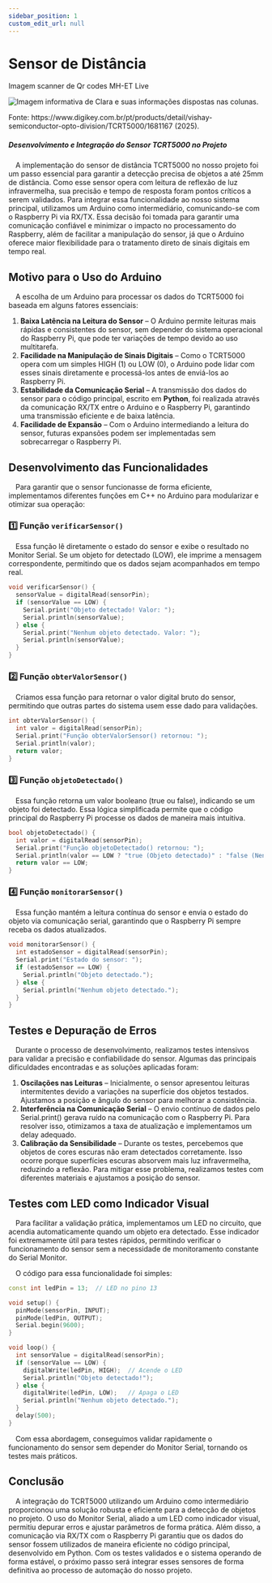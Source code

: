 ```yaml
---
sidebar_position: 1
custom_edit_url: null
---
```


# Sensor de Distância

<p style={{textAlign: 'center'}}>Imagem scanner de Qr codes MH-ET Live</p>
<div style={{margin: 25}}>
    <div style={{textAlign: 'center'}}>
        <img src={require("../../../../media/componentes/sensor.png").default} style={{width: 800}} alt="Imagem informativa de Clara e suas informações dispostas nas colunas." />
        <br />
    </div>
</div>
<p style={{textAlign: 'center'}}>Fonte: https://www.digikey.com.br/pt/products/detail/vishay-semiconductor-opto-division/TCRT5000/1681167 (2025). </p>


##### Desenvolvimento e Integração do Sensor TCRT5000 no Projeto

&emsp;A implementação do sensor de distância TCRT5000 no nosso projeto foi um passo essencial para garantir a detecção precisa de objetos a até 25mm de distância. Como esse sensor opera com leitura de reflexão de luz infravermelha, sua precisão e tempo de resposta foram pontos críticos a serem validados. Para integrar essa funcionalidade ao nosso sistema principal, utilizamos um Arduino como intermediário, comunicando-se com o Raspberry Pi via RX/TX. Essa decisão foi tomada para garantir uma comunicação confiável e minimizar o impacto no processamento do Raspberry, além de facilitar a manipulação do sensor, já que o Arduino oferece maior flexibilidade para o tratamento direto de sinais digitais em tempo real.

## **Motivo para o Uso do Arduino**
&emsp;A escolha de um Arduino para processar os dados do TCRT5000 foi baseada em alguns fatores essenciais:
1. **Baixa Latência na Leitura do Sensor** – O Arduino permite leituras mais rápidas e consistentes do sensor, sem depender do sistema operacional do Raspberry Pi, que pode ter variações de tempo devido ao uso multitarefa.
2. **Facilidade na Manipulação de Sinais Digitais** – Como o TCRT5000 opera com um simples HIGH (1) ou LOW (0), o Arduino pode lidar com esses sinais diretamente e processá-los antes de enviá-los ao Raspberry Pi.
3. **Estabilidade da Comunicação Serial** – A transmissão dos dados do sensor para o código principal, escrito em **Python**, foi realizada através da comunicação RX/TX entre o Arduino e o Raspberry Pi, garantindo uma transmissão eficiente e de baixa latência.
4. **Facilidade de Expansão** – Com o Arduino intermediando a leitura do sensor, futuras expansões podem ser implementadas sem sobrecarregar o Raspberry Pi.

## **Desenvolvimento das Funcionalidades**
&emsp;Para garantir que o sensor funcionasse de forma eficiente, implementamos diferentes funções em C++ no Arduino para modularizar e otimizar sua operação:

### **1️⃣ Função `verificarSensor()`**
&emsp;Essa função lê diretamente o estado do sensor e exibe o resultado no Monitor Serial. Se um objeto for detectado (LOW), ele imprime a mensagem correspondente, permitindo que os dados sejam acompanhados em tempo real.
```cpp
void verificarSensor() {
  sensorValue = digitalRead(sensorPin);
  if (sensorValue == LOW) {
    Serial.print("Objeto detectado! Valor: ");
    Serial.println(sensorValue);
  } else {
    Serial.print("Nenhum objeto detectado. Valor: ");
    Serial.println(sensorValue);
  }
}
```

### **2️⃣ Função `obterValorSensor()`**
&emsp;Criamos essa função para retornar o valor digital bruto do sensor, permitindo que outras partes do sistema usem esse dado para validações.
```cpp
int obterValorSensor() {
  int valor = digitalRead(sensorPin);
  Serial.print("Função obterValorSensor() retornou: ");
  Serial.println(valor);
  return valor;
}
```

### **3️⃣ Função `objetoDetectado()`**
&emsp;Essa função retorna um valor booleano (true ou false), indicando se um objeto foi detectado. Essa lógica simplificada permite que o código principal do Raspberry Pi processe os dados de maneira mais intuitiva.
```cpp
bool objetoDetectado() {
  int valor = digitalRead(sensorPin);
  Serial.print("Função objetoDetectado() retornou: ");
  Serial.println(valor == LOW ? "true (Objeto detectado)" : "false (Nenhum objeto)");
  return valor == LOW;
}
```

### **4️⃣ Função `monitorarSensor()`**
&emsp;Essa função mantém a leitura contínua do sensor e envia o estado do objeto via comunicação serial, garantindo que o Raspberry Pi sempre receba os dados atualizados.
```cpp
void monitorarSensor() {
  int estadoSensor = digitalRead(sensorPin);
  Serial.print("Estado do sensor: ");
  if (estadoSensor == LOW) {
    Serial.println("Objeto detectado.");
  } else {
    Serial.println("Nenhum objeto detectado.");
  }
}
```

## **Testes e Depuração de Erros**
&emsp;Durante o processo de desenvolvimento, realizamos testes intensivos para validar a precisão e confiabilidade do sensor. Algumas das principais dificuldades encontradas e as soluções aplicadas foram:

1. **Oscilações nas Leituras** – Inicialmente, o sensor apresentou leituras intermitentes devido a variações na superfície dos objetos testados. Ajustamos a posição e ângulo do sensor para melhorar a consistência.
2. **Interferência na Comunicação Serial** – O envio contínuo de dados pelo Serial.print() gerava ruído na comunicação com o Raspberry Pi. Para resolver isso, otimizamos a taxa de atualização e implementamos um delay adequado.
3. **Calibração da Sensibilidade** – Durante os testes, percebemos que objetos de cores escuras não eram detectados corretamente. Isso ocorre porque superfícies escuras absorvem mais luz infravermelha, reduzindo a reflexão. Para mitigar esse problema, realizamos testes com diferentes materiais e ajustamos a posição do sensor.

## **Testes com LED como Indicador Visual**
&emsp;Para facilitar a validação prática, implementamos um LED no circuito, que acendia automaticamente quando um objeto era detectado. Esse indicador foi extremamente útil para testes rápidos, permitindo verificar o funcionamento do sensor sem a necessidade de monitoramento constante do Serial Monitor.

&emsp;O código para essa funcionalidade foi simples:
```cpp
const int ledPin = 13;  // LED no pino 13

void setup() {
  pinMode(sensorPin, INPUT);
  pinMode(ledPin, OUTPUT);
  Serial.begin(9600);
}

void loop() {
  int sensorValue = digitalRead(sensorPin);
  if (sensorValue == LOW) {
    digitalWrite(ledPin, HIGH);  // Acende o LED
    Serial.println("Objeto detectado!");
  } else {
    digitalWrite(ledPin, LOW);   // Apaga o LED
    Serial.println("Nenhum objeto detectado.");
  }
  delay(500);
}
```
&emsp;Com essa abordagem, conseguimos validar rapidamente o funcionamento do sensor sem depender do Monitor Serial, tornando os testes mais práticos.

## **Conclusão**
&emsp;A integração do TCRT5000 utilizando um Arduino como intermediário proporcionou uma solução robusta e eficiente para a detecção de objetos no projeto. O uso do Monitor Serial, aliado a um LED como indicador visual, permitiu depurar erros e ajustar parâmetros de forma prática. Além disso, a comunicação via RX/TX com o Raspberry Pi garantiu que os dados do sensor fossem utilizados de maneira eficiente no código principal, desenvolvido em Python. Com os testes validados e o sistema operando de forma estável, o próximo passo será integrar esses sensores de forma definitiva ao processo de automação do nosso projeto.

